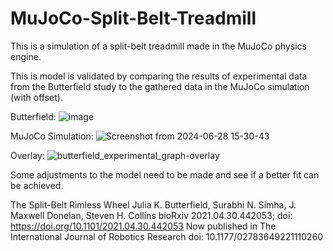 # MuJoCo-Split-Belt-Treadmill
This is a simulation of a split-belt treadmill made in the MuJoCo physics engine. 

This is model is validated by comparing the results of experimental data from the Butterfield study to the gathered data in the MuJoCo simulation (with offset). 

Butterfield:
![image](https://github.com/PhilipByrn3/MuJoCo-Split-Belt-Treadmill/assets/172526780/a0e6c3c4-7e0d-4a0f-826b-3fa21a26acf0)


MuJoCo Simulation:
![Screenshot from 2024-06-28 15-30-43](https://github.com/PhilipByrn3/MuJoCo-Split-Belt-Treadmill/assets/172526780/af2fc5d8-3838-45fe-8f6c-32fa00391635)

Overlay:
![butterfield_experimental_graph-overlay](https://github.com/PhilipByrn3/MuJoCo-Split-Belt-Treadmill/assets/172526780/e8c6dab1-e14b-4cc3-a724-f48bc2fe81e4)


Some adjustments to the model need to be made and see if a better fit can be achieved. 


The Split-Belt Rimless Wheel
Julia K. Butterfield, Surabhi N. Simha, J. Maxwell Donelan, Steven H. Collins
bioRxiv 2021.04.30.442053; doi: https://doi.org/10.1101/2021.04.30.442053
Now published in The International Journal of Robotics Research doi: 10.1177/02783649221110260
